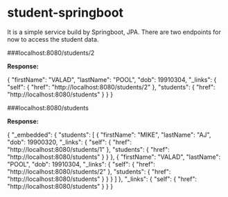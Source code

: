 # student-springboot
It is a simple service build by Springboot, JPA. There are two endpoints for now to access the student data.

###localhost:8080/students/2

**Response:**

{
     "firstName": "VALAD",
     "lastName": "POOL",
     "dob": 19910304,
     "_links": {
         "self": {
             "href": "http://localhost:8080/students/2"
         },
         "students": {
             "href": "http://localhost:8080/students"
         }
     }
 }

###localhost:8080/students

**Response:**

{
    "_embedded": {
        "students": [
            {
                "firstName": "MIKE",
                "lastName": "AJ",
                "dob": 19900320,
                "_links": {
                    "self": {
                        "href": "http://localhost:8080/students/1"
                    },
                    "students": {
                        "href": "http://localhost:8080/students"
                    }
                }
            },
            {
                "firstName": "VALAD",
                "lastName": "POOL",
                "dob": 19910304,
                "_links": {
                    "self": {
                        "href": "http://localhost:8080/students/2"
                    },
                    "students": {
                        "href": "http://localhost:8080/students"
                    }
                }
            }
        ]
    },
    "_links": {
        "self": {
            "href": "http://localhost:8080/students"
        }
    }
}
